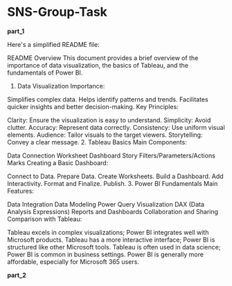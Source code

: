 # SNS-Group-Task

**part_1**


Here's a simplified README file:

README
Overview
This document provides a brief overview of the importance of data visualization, the basics of Tableau, and the fundamentals of Power BI.

1. Data Visualization
Importance:

Simplifies complex data.
Helps identify patterns and trends.
Facilitates quicker insights and better decision-making.
Key Principles:

Clarity: Ensure the visualization is easy to understand.
Simplicity: Avoid clutter.
Accuracy: Represent data correctly.
Consistency: Use uniform visual elements.
Audience: Tailor visuals to the target viewers.
Storytelling: Convey a clear message.
2. Tableau Basics
Main Components:

Data Connection
Worksheet
Dashboard
Story
Filters/Parameters/Actions
Marks
Creating a Basic Dashboard:

Connect to Data.
Prepare Data.
Create Worksheets.
Build a Dashboard.
Add Interactivity.
Format and Finalize.
Publish.
3. Power BI Fundamentals
Main Features:

Data Integration
Data Modeling
Power Query
Visualization
DAX (Data Analysis Expressions)
Reports and Dashboards
Collaboration and Sharing
Comparison with Tableau:

Tableau excels in complex visualizations; Power BI integrates well with Microsoft products.
Tableau has a more interactive interface; Power BI is structured like other Microsoft tools.
Tableau is often used in data science; Power BI is common in business settings.
Power BI is generally more affordable, especially for Microsoft 365 users.

**part_2**
